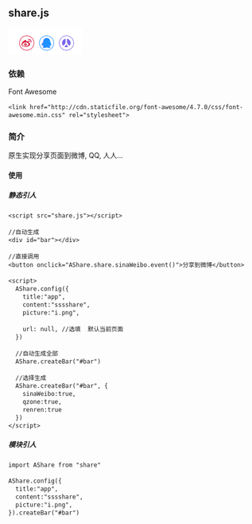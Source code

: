 ## share.js

![screenshot](socialPlatform.png)
### 依赖
Font Awesome
```
<link href="http://cdn.staticfile.org/font-awesome/4.7.0/css/font-awesome.min.css" rel="stylesheet">
```

### 简介
原生实现分享页面到微博, QQ, 人人...

#### 使用
##### 静态引人
```
<script src="share.js"></script>

//自动生成
<div id="bar"></div>

//直接调用
<button onclick="AShare.share.sinaWeibo.event()">分享到微博</button>

<script>
  AShare.config({
    title:"app",
    content:"sssshare",
    picture:"i.png",
    
    url: null, //选填  默认当前页面
  })
  
  //自动生成全部
  AShare.createBar("#bar")
  
  //选择生成
  AShare.createBar("#bar", {
    sinaWeibo:true,
    qzone:true,
    renren:true
  })
</script>
```
##### 模块引人
```
import AShare from "share"

AShare.config({
  title:"app",
  content:"sssshare",
  picture:"i.png",
}).createBar("#bar")
```
